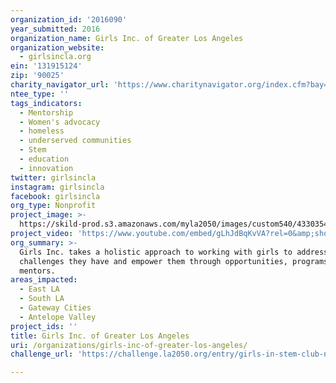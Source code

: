 ```yaml
---
organization_id: '2016090'
year_submitted: 2016
organization_name: Girls Inc. of Greater Los Angeles
organization_website:
  - girlsincla.org
ein: '131915124'
zip: '90025'
charity_navigator_url: 'https://www.charitynavigator.org/index.cfm?bay=search.profile&ein=131915124'
ntee_type: ''
tags_indicators:
  - Mentorship
  - Women's advocacy
  - homeless
  - underserved communities
  - Stem
  - education
  - innovation
twitter: girlsincla
instagram: girlsincla
facebook: girlsincla
org_type: Nonprofit
project_image: >-
  https://skild-prod.s3.amazonaws.com/myla2050/images/custom540/4330354165741-team91.jpg
project_video: 'https://www.youtube.com/embed/gLhJdBqKvVA?rel=0&amp;showinfo=0'
org_summary: >-
  Girls Inc. takes a holistic approach to working with girls to address the
  challenges they have and empower them through opportunities, programs and
  mentors.
areas_impacted:
  - East LA
  - South LA
  - Gateway Cities
  - Antelope Valley
project_ids: ''
title: Girls Inc. of Greater Los Angeles
uri: /organizations/girls-inc-of-greater-los-angeles/
challenge_url: 'https://challenge.la2050.org/entry/girls-in-stem-club-network'

---
```

